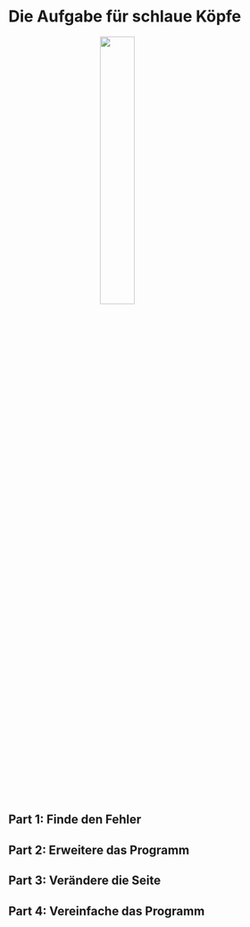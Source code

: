 # Die Aufgabe für schlaue Köpfe
<img src="https://t1p.de/jkuec" width="35%" style="display: block; margin-left: auto; margin-right: auto; margin-top: 10px; margin-bottom: -25px"> <br>
## Part 1: Finde den Fehler
## Part 2: Erweitere das Programm
## Part 3: Verändere die Seite
## Part 4: Vereinfache das Programm